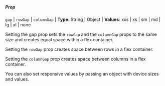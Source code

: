 ##### Prop

`gap` | `rowGap` | `columnGap` | **Type**: String | Object | **Values**: xxs | xs | sm | md | lg | xl | none

Setting the gap prop sets the `rowGap` and the `columnGap` props to the same size and creates equal space within a flex container.

Setting the `rowGap` prop creates space between rows in a flex container.

Setting the `columnGap` prop creates space between columns in a flex container.

You can also set responsive values by passing an object with device sizes and values. 
